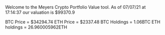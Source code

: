 Welcome to the Meyers Crypto Portfolio Value tool. 
As of 07/07/21 at 17:14:37 our valuation is $99370.9 

BTC Price = $34294.74
 ETH Price = $2337.48
BTC Holdings = 1.06BTC
 ETH holdings = 26.960005962ETH 
